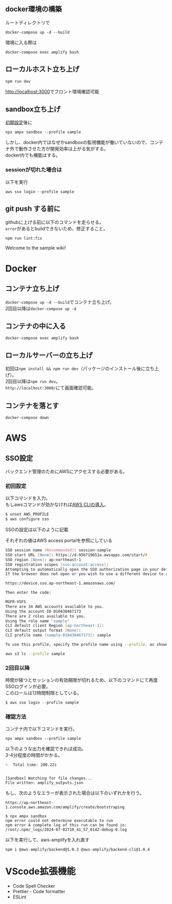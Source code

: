 ## docker環境の構築

ルートディレクトリで

```
docker-compose up -d --build
```

環境に入る際は

```
docker-compose exec amplify bash
```

## ローカルホスト立ち上げ

```
npm run dev
```

[http://localhost:3000](http://localhost:3000)でフロント環境確認可能

## sandbox立ち上げ

[初期設定](nft-owner-backend-management)後に

```
npx ampx sandbox --profile sample
```

しかし、docker内ではなぜかsandboxの監視機能が働いていないので、コンテナ外で動作させた方が開発効率は上がる気がする。  
docker内でも機能はする。

### sessionが切れた場合は

以下を実行

```
aws sso login --profile sample
```

## git push する前に

githubに上げる前に以下のコマンドを走らせる。  
`error`があるとbuildできないため、修正すること。

```
npm run lint:fix
```

Welcome to the sample wiki!
# Docker
## コンテナ立ち上げ
`docker-compose up -d --build`でコンテナ立ち上げ。  
2回目以降は`docker-compose up -d`

## コンテナの中に入る
`docker-compose exec amplify bash`

## ローカルサーバーの立ち上げ
初回は`npm install && npm run dev`（パッケージのインストール後に立ち上げ）。  
2回目以降は`npm run dev`。  
`http://localhost:3000/`にて画面確認可能。
## コンテナを落とす
`docker-compose down`

# AWS
## SSO設定
バックエンド管理のためにAWSにアクセスする必要がある。
### 初回設定
以下コマンドを入力。  
もしawsコマンドが効かなければ[AWS CLIの導入](https://zenn.dev/hayato94087/articles/7848e9d6a2e3d6)。

```jsx
$ unset AWS_PROFILE
$ aws configure sso
```

SSOの設定は以下のように記載

それぞれの値はAWS access portalを参照にしている

```zsh
SSO session name (Recommended): session-sample
SSO start URL [None]: https://d-956719651a.awsapps.com/start/#
SSO region [None]: ap-northeast-1
SSO registration scopes [sso:account:access]:
Attempting to automatically open the SSO authorization page in your default browser.
If the browser does not open or you wish to use a different device to authorize this request, open the following URL:

https://device.sso.ap-northeast-1.amazonaws.com/

Then enter the code:

MGFR-VSFS
There are 34 AWS accounts available to you.
Using the account ID 010438467173
There are 2 roles available to you.
Using the role name "sample"
CLI default client Region [ap-northeast-1]:
CLI default output format [None]:
CLI profile name [sample-010438467173]: sample

To use this profile, specify the profile name using --profile, as shown:

aws s3 ls --profile sample
```
### 2回目以降

時間が経つとセッションの有効期限が切れるため、以下のコマンドにて再度SSOログインが必要。  
このロールは12時間制限としている。  

```jsx
$ aws sso login --profile sample
```

### 確認方法
コンテナ内で以下コマンドを実行。
```
npx ampx sandbox --profile sample
```
以下のような出力を確認できれば成功。  
3-4分程度の時間がかかる。
```
✨  Total time: 200.22s


[Sandbox] Watching for file changes...
File written: amplify_outputs.json
```

もし、次のようなエラーが表示された場合は以下のいずれかを行う。

```
https://ap-northeast-1.console.aws.amazon.com/amplify/create/bootstraping
```

```
$ npx ampx sandbox
npm error could not determine executable to run
npm error A complete log of this run can be found in: /root/.npm/_logs/2024-07-02T10_41_57_814Z-debug-0.log
```
以下を実行して、aws-amplifyを入れ直す
```
npm i @aws-amplify/backend@1.0.3 @aws-amplify/backend-cli@1.0.4
```
# VScode拡張機能
- Code Spell Checker
- Prettier - Code formatter
- ESLint
